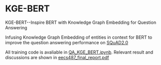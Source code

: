 # KGE-BERT
KGE-BERT--Inspire BERT with Knowledge Graph Embedding for Question Answering

Infusing Knowledge Graph Embedding of entities in context for BERT to improve the question answering performance on [SQuAD2.0](https://rajpurkar.github.io/SQuAD-explorer/)

All training code is avaliable in [QA_KGE_BERT.ipynb](https://github.com/Jason-csc/KGE-BERT/blob/main/QA_KGE_BERT.ipynb). Relevant result and discussions are shown in [eecs487_final_report.pdf](https://github.com/Jason-csc/KGE-BERT/blob/main/eecs487_final_report.pdf)
